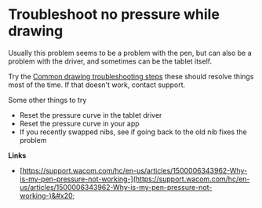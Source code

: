 # Troubleshoot no pressure while drawing



Usually this problem seems to be a problem with the pen, but can also be a problem with the driver, and sometimes can be the tablet itself.

Try the [Common drawing troubleshooting steps](https://app.gitbook.com/o/-LBUpLETf4LFiwdypBiE/s/Nde0PQIvNcFZNVxuTO0G/\~/changes/1916/troubleshooting/common-drawing-troubleshooting-steps) these should resolve things most of the time. If that doesn't work, contact support.

Some other things to try

* Reset the pressure curve in the tablet driver
* Reset the pressure curve in your app
* If you recently swapped nibs, see if going back to the old nib fixes the problem

**Links**

* [https://support.wacom.com/hc/en-us/articles/1500006343962-Why-is-my-pen-pressure-not-working-](https://support.wacom.com/hc/en-us/articles/1500006343962-Why-is-my-pen-pressure-not-working-)&#x20;
